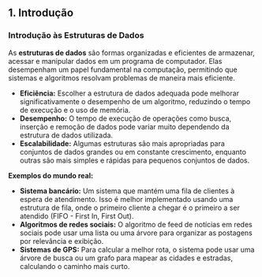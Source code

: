 ## 1. Introdução

### Introdução às Estruturas de Dados

As **estruturas de dados** são formas organizadas e eficientes de armazenar, acessar e manipular dados em um programa de computador. Elas desempenham um papel fundamental na computação, permitindo que sistemas e algoritmos resolvam problemas de maneira mais eficiente.


- **Eficiência:** Escolher a estrutura de dados adequada pode melhorar significativamente o desempenho de um algoritmo, reduzindo o tempo de execução e o uso de memória.
- **Desempenho:** O tempo de execução de operações como busca, inserção e remoção de dados pode variar muito dependendo da estrutura de dados utilizada.
- **Escalabilidade:** Algumas estruturas são mais apropriadas para conjuntos de dados grandes ou em constante crescimento, enquanto outras são mais simples e rápidas para pequenos conjuntos de dados.


**Exemplos do mundo real:**
- **Sistema bancário:** Um sistema que mantém uma fila de clientes à espera de atendimento. Isso é melhor implementado usando uma estrutura de fila, onde o primeiro cliente a chegar é o primeiro a ser atendido (FIFO - First In, First Out).
- **Algoritmos de redes sociais:** O algoritmo de feed de notícias em redes sociais pode usar uma lista ou uma árvore para organizar as postagens por relevância e exibição.
- **Sistemas de GPS:** Para calcular a melhor rota, o sistema pode usar uma árvore de busca ou um grafo para mapear as cidades e estradas, calculando o caminho mais curto.